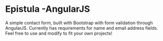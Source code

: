 # Epistula -AngularJS

A simple contact form, built with Bootstrap with form validation through AngularJS. Currently has requirements for name and email address fields. Feel free to use and modify to fit your own projects!


